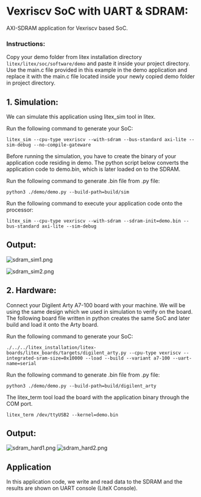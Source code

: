 # Vexriscv SoC with UART & SDRAM:
AXI-SDRAM application for Vexriscv based SoC.

### Instructions:
Copy your demo folder from litex installation directory ``litex/litex/soc/software/demo`` and paste it inside your project directory. Use the main.c file provided in this example in the demo application and replace it with the main.c file located inside your newly copied demo folder in project directory.

## 1. Simulation:
We can simulate this application using litex_sim tool in litex.

Run the following command to generate your SoC:
```
litex_sim --cpu-type vexriscv --with-sdram --bus-standard axi-lite --sim-debug --no-compile-gateware
```
Before running the simulation, you have to create the binary of your application code residing in demo. The python script below converts the application code to demo.bin, which is later loaded on to the SDRAM.

Run the following command to generate .bin file from .py file:
```
python3 ./demo/demo.py --build-path=build/sim
```
Run the following command to execute your application code onto the processor:
```
litex_sim --cpu-type vexriscv --with-sdram --sdram-init=demo.bin --bus-standard axi-lite --sim-debug
```


## Output:
![sdram_sim1.png](/home/users/moin.ijaz/Pictures/sdram_sim1.png "Optional title")

![sdram_sim2.png](/home/users/moin.ijaz/Pictures/sdram_sim2.png "Optional title")

## 2. Hardware:
Connect your Digilent Arty A7-100 board with your machine. We will be using the same design which we used in simulation to verify on the board. The following board file written in python creates the same SoC and later build and load it onto the Arty board.

Run the following command to generate your SoC:
```
./../../litex_installation/litex-boards/litex_boards/targets/digilent_arty.py --cpu-type vexriscv --integrated-sram-size=0x10000 --load --build --variant a7-100 --uart-name=serial
```
Run the following command to generate .bin file from .py file:
```
python3 ./demo/demo.py --build-path=build/digilent_arty
```
The litex_term tool load the board with the application binary through the COM port.
```
litex_term /dev/ttyUSB2 --kernel=demo.bin
```
## Output:
![sdram_hard1.png](/home/users/moin.ijaz/Pictures/sdram_hard1.png "Optional title")
![sdram_hard2.png](/home/users/moin.ijaz/Pictures/sdram_hard2.png "Optional title")

## Application
In this application code, we write and read data to the SDRAM and the results are shown on UART console (LiteX Console).